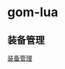 # gom-lua

## 装备管理

[装备管理](https://github.com/hilarryxu/gom-lua/tree/master/Envir/QuestDiary/%E5%B0%8FN%E5%88%B6%E4%BD%9C/%E7%B3%BB%E5%88%97%E8%84%9A%E6%9C%AC/%E8%A3%85%E5%A4%87%E7%AE%A1%E7%90%86)
